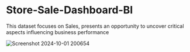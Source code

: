 # Store-Sale-Dashboard-BI
This dataset focuses on Sales, presents an opportunity to uncover critical aspects influencing business performance

![Screenshot 2024-10-01 200654](https://github.com/user-attachments/assets/37b5b00f-6164-4487-b493-4818aa7c9d83)
